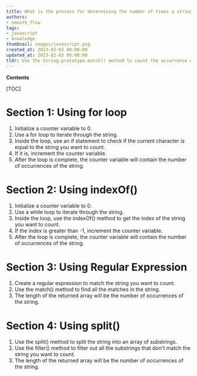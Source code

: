 ```yaml
---
title: What is the process for determining the number of times a string appears in another string?
authors:
- smooth_flow
tags:
- javascript
- knowledge
thumbnail: images/javascript.png
created_at: 2023-02-03 00:00:00
updated_at: 2023-02-03 00:00:00
tldr: Use the String.prototype.match() method to count the occurrence of a string in another string.
---
```


**Contents**

[TOC]

# Section 1: Using for loop

1. Initialize a counter variable to 0.
2. Use a for loop to iterate through the string.
3. Inside the loop, use an if statement to check if the current character is equal to the string you want to count.
4. If it is, increment the counter variable.
5. After the loop is complete, the counter variable will contain the number of occurrences of the string.

# Section 2: Using indexOf()

1. Initialize a counter variable to 0.
2. Use a while loop to iterate through the string.
3. Inside the loop, use the indexOf() method to get the index of the string you want to count.
4. If the index is greater than -1, increment the counter variable.
5. After the loop is complete, the counter variable will contain the number of occurrences of the string.

# Section 3: Using Regular Expression

1. Create a regular expression to match the string you want to count.
2. Use the match() method to find all the matches in the string.
3. The length of the returned array will be the number of occurrences of the string.

# Section 4: Using split()

1. Use the split() method to split the string into an array of substrings.
2. Use the filter() method to filter out all the substrings that don't match the string you want to count.
3. The length of the returned array will be the number of occurrences of the string.
